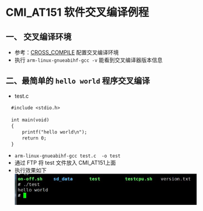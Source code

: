 # CMI_AT151 软件交叉编译例程

## 一、 交叉编译环境
* 参考：[CROSS_COMPILE](CrossCompiler.md) 配置交叉编译环境
* 执行 `arm-linux-gnueabihf-gcc -v` 能看到交叉编译器版本信息

## 二、最简单的 `hello world` 程序交叉编译
* test.c
```
  #include <stdio.h>

  int main(void)
  {
      printf("hello world\n");
      return 0;
  }
```
* `arm-linux-gnueabihf-gcc test.c  -o test`
* 通过 FTP 将 test 文件放入 CMI_AT151上面
* 执行效果如下
  ![TEST1](img/IMG_TEST1.jpg)

